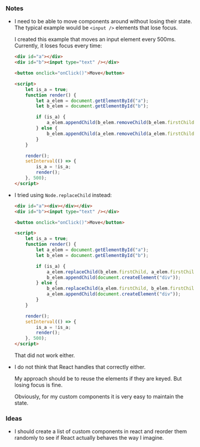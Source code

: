 ### Notes

-   I need to be able to move components around without losing their state.
    The typical example would be `<input />` elements that lose focus.

    I created this example that moves an input element every 500ms.
    Currently, it loses focus every time:

    ```html
    <div id="a"></div>
    <div id="b"><input type="text" /></div>

    <button onclick="onClick()">Move</button>

    <script>
        let is_a = true;
        function render() {
            let a_elem = document.getElementById("a");
            let b_elem = document.getElementById("b");

            if (is_a) {
                a_elem.appendChild(b_elem.removeChild(b_elem.firstChild));
            } else {
                b_elem.appendChild(a_elem.removeChild(a_elem.firstChild));
            }
        }

        render();
        setInterval(() => {
            is_a = !is_a;
            render();
        }, 500);
    </script>
    ```

-   I tried using `Node.replaceChild` instead:

    ```html
    <div id="a"><div></div></div>
    <div id="b"><input type="text" /></div>

    <button onclick="onClick()">Move</button>

    <script>
        let is_a = true;
        function render() {
            let a_elem = document.getElementById("a");
            let b_elem = document.getElementById("b");

            if (is_a) {
                a_elem.replaceChild(b_elem.firstChild, a_elem.firstChild);
                b_elem.appendChild(document.createElement("div"));
            } else {
                b_elem.replaceChild(a_elem.firstChild, b_elem.firstChild);
                a_elem.appendChild(document.createElement("div"));
            }
        }

        render();
        setInterval(() => {
            is_a = !is_a;
            render();
        }, 500);
    </script>
    ```

    That did not work either.

-   I do not think that React handles that correctly either.

    My approach should be to reuse the elements if they are keyed.
    But losing focus is fine.

    Obviously, for my custom components it is very easy to maintain the state.

### Ideas

-   I should create a list of custom components in react and reorder them randomly to see if React actually behaves
    the way I imagine.
